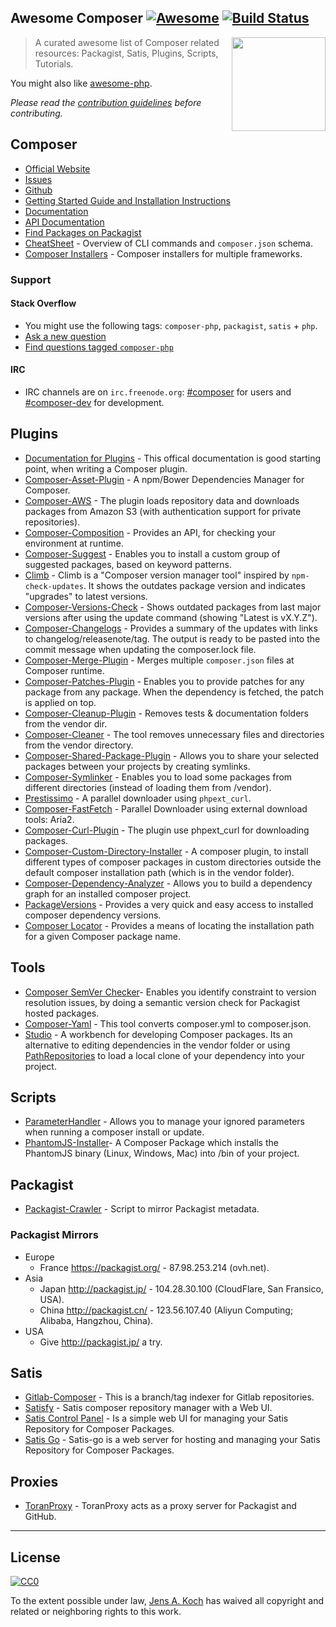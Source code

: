 ## Awesome Composer [![Awesome](https://cdn.rawgit.com/sindresorhus/awesome/d7305f38d29fed78fa85652e3a63e154dd8e8829/media/badge.svg)](https://github.com/sindresorhus/awesome) [![Build Status](https://api.travis-ci.org/jakoch/awesome-composer.svg?branch=master)](https://travis-ci.org/jakoch/awesome-composer)

[<img src="https://raw.githubusercontent.com/jakoch/awesome-composer/master/logo-composer-transparent.png" align="right" width="150">](https://getcomposer.org/)

> A curated awesome list of Composer related resources: Packagist, Satis, Plugins, Scripts, Tutorials.

You might also like [awesome-php](https://github.com/ziadoz/awesome-php).

*Please read the [contribution guidelines](contributing.md) before contributing.*

## Composer

- [Official Website](https://getcomposer.org/)
- [Issues](https://github.com/composer/composer/issues)
- [Github](https://github.com/composer/composer)
- [Getting Started Guide and Installation Instructions](https://getcomposer.org/doc/00-intro.md)
- [Documentation](https://getcomposer.org/doc/)
- [API Documentation](https://getcomposer.org/apidoc/master/index.html)
- [Find Packages on Packagist](https://packagist.org/)
- [CheatSheet](http://composer.json.jolicode.com/) - Overview of CLI commands and `composer.json` schema.
- [Composer Installers](https://github.com/composer/installers) - Composer installers for multiple frameworks.

### Support

#### Stack Overflow

- You might use the following tags: `composer-php`, `packagist`, `satis` + `php`.
- [Ask a new question](http://stackoverflow.com/questions/ask?tags=composer-php+php)
- [Find questions tagged `composer-php`](http://stackoverflow.com/questions/tagged/composer-php)

#### IRC

- IRC channels are on `irc.freenode.org`: [#composer](https://webchat.freenode.net/?channels=composer) for users and [#composer-dev](https://webchat.freenode.net/?channels=composer-dev) for development.

## Plugins

- [Documentation for Plugins](https://getcomposer.org/doc/articles/plugins.md) - This offical documentation is good starting point, when writing a Composer plugin.
- [Composer-Asset-Plugin](https://github.com/francoispluchino/composer-asset-plugin) - A npm/Bower Dependencies Manager for Composer.
- [Composer-AWS](https://github.com/naderman/composer-aws) - The plugin loads repository data and downloads packages from Amazon S3 (with authentication support for private repositories).
- [Composer-Composition](https://github.com/bamarni/composition) - Provides an API, for checking your environment at runtime.
- [Composer-Suggest](https://github.com/nfreear/composer-suggest) - Enables you to install a custom group of suggested packages, based on keyword patterns.
- [Climb](https://github.com/deprecat/climb) - Climb is a "Composer version manager tool" inspired by `npm-check-updates`. It shows the outdates package version and indicates "upgrades" to latest versions.
- [Composer-Versions-Check](https://github.com/Soullivaneuh/composer-versions-check) - Shows outdated packages from last major versions after using the update command (showing "Latest is vX.Y.Z").
- [Composer-Changelogs](https://github.com/pyrech/composer-changelogs) - Provides a summary of the updates with links to changelog/releasenote/tag. The output is ready to be pasted into the commit message when updating the composer.lock file.
- [Composer-Merge-Plugin](https://github.com/wikimedia/composer-merge-plugin) - Merges multiple `composer.json` files at Composer runtime.
- [Composer-Patches-Plugin](https://github.com/netresearch/composer-patches-plugin) - Enables you to provide patches for any package from any package. When the dependency is fetched, the patch is applied on top.
- [Composer-Cleanup-Plugin](https://github.com/barryvdh/composer-cleanup-plugin) - Removes tests & documentation folders from the vendor dir.
- [Composer-Cleaner](https://github.com/dg/composer-cleaner) - The tool removes unnecessary files and directories from the vendor directory.
- [Composer-Shared-Package-Plugin](https://github.com/Letudiant/composer-shared-package-plugin) - Allows you to share your selected packages between your projects by creating symlinks.
- [Composer-Symlinker](https://github.com/dg/composer-symlinker) - Enables you to load some packages from different directories (instead of loading them from /vendor).
- [Prestissimo](https://github.com/hirak/prestissimo) - A parallel downloader using `phpext_curl`.
- [Composer-FastFetch](https://github.com/jakoch/composer-fastfetch) - Parallel Downloader using external download tools: Aria2.
- [Composer-Curl-Plugin](https://github.com/ngyuki/composer-curl-plugin) - The plugin use phpext_curl for downloading packages.
- [Composer-Custom-Directory-Installer](https://github.com/mnsami/composer-custom-directory-installer) - A composer plugin, to install different types of composer packages in custom directories outside the default composer installation path (which is in the vendor folder).
- [Composer-Dependency-Analyzer](https://packagist.org/packages/jms/composer-deps-analyzer) - Allows you to build a dependency graph for an installed composer project.
- [PackageVersions](https://github.com/Ocramius/PackageVersions) - Provides a very quick and easy access to installed composer dependency versions.
- [Composer Locator](https://github.com/mindplay-dk/composer-locator) - Provides a means of locating the installation path for a given Composer package name.  

## Tools

- [Composer SemVer Checker](https://semver.mwl.be)- Enables you identify constraint to version resolution issues, by doing a semantic version check for Packagist hosted packages.
- [Composer-Yaml](https://github.com/igorw/composer-yaml) - This tool converts composer.yml to composer.json.
- [Studio](https://github.com/franzliedke/studio) - A workbench for developing Composer packages. Its an alternative to editing dependencies in the vendor folder or using [PathRepositories](https://getcomposer.org/doc/05-repositories.md#path) to load a local clone of your dependency into your project.

## Scripts

- [ParameterHandler](https://github.com/Incenteev/ParameterHandler) - Allows you to manage your ignored parameters when running a composer install or update.
- [PhantomJS-Installer](https://github.com/jakoch/phantomjs-installer)- A Composer Package which installs the PhantomJS binary (Linux, Windows, Mac) into /bin of your project.

## Packagist

- [Packagist-Crawler](https://github.com/hirak/packagist-crawler) - Script to mirror Packagist metadata.

### Packagist Mirrors

- Europe
  - France https://packagist.org/ - 87.98.253.214 (ovh.net).
- Asia
  - Japan http://packagist.jp/ - 104.28.30.100 (CloudFlare, San Fransico, USA).
  - China http://packagist.cn/ - 123.56.107.40 (Aliyun Computing; Alibaba, Hangzhou, China).
- USA
  - Give http://packagist.jp/ a try.

## Satis

- [Gitlab-Composer](https://github.com/wemakecustom/gitlab-composer) - This is a branch/tag indexer for Gitlab repositories.
- [Satisfy](https://github.com/ludofleury/satisfy) - Satis composer repository manager with a Web UI.
- [Satis Control Panel](https://github.com/realshadow/satis-control-panel) - Is a simple web UI for managing your Satis Repository for Composer Packages.
- [Satis Go](https://github.com/benschw/satis-go) - Satis-go is a web server for hosting and managing your Satis Repository for Composer Packages.

## Proxies

- [ToranProxy](https://toranproxy.com/) - ToranProxy acts as a proxy server for Packagist and GitHub.

---

## License

[![CC0](https://licensebuttons.net/p/zero/1.0/88x31.png)](https://creativecommons.org/publicdomain/zero/1.0/)

To the extent possible under law, [Jens A. Koch](https://github.com/jakoch) has waived all copyright and related or neighboring rights to this work.

